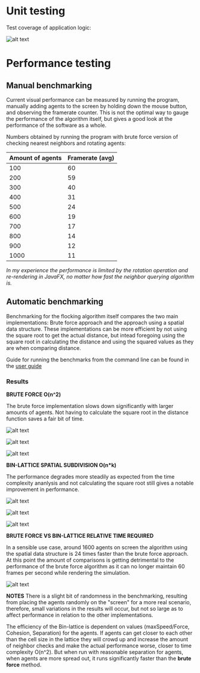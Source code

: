 # Unit testing

Test coverage of application logic:

![alt text](https://raw.githubusercontent.com/stadibo/FlockSimulator/master/documentation/img/20181023_test_coverage.png "Test coverage")

# Performance testing

## Manual benchmarking

Current visual performance can be measured by running the program, manually adding agents to the screen by holding down the mouse button, and observing the framerate counter. This is not the optimal way to gauge the performance of the algorithm itself, but gives a good look at the performance of the software as a whole.

Numbers obtained by running the program with brute force version of checking nearest neighbors and rotating agents:

Amount of agents | Framerate (avg) |
---------------- | --------- |
100 | 60 |
200 | 59 |
300 | 40 |
400 | 31 |
500 | 24 |
600 | 19 |
700 | 17 |
800 | 14 |
900 | 12 |
1000 | 11 |

*In my experience the performance is limited by the rotation operation and re-rendering in JavaFX, no matter how fast the neighbor querying algorithm is.*

## Automatic benchmarking
Benchmarking for the flocking algorithm itself compares the two main implementations: Brute force approach and the approach using a spatial data structure. These implementations can be more efficient by not using the square root to get the actual distance, but intead foregoing using the square root in calculating the distance and using the squared values as they are when comparing distance.

Guide for running the benchmarks from the command line can be found in the [user guide](https://github.com/stadibo/FlockSimulator/blob/master/documentation/user_guide.md)

### Results

**BRUTE FORCE O(n^2)**

The brute force implementation slows down significantly with larger amounts of agents. Not having to calculate the square root in the distance function saves a fair bit of time.

![alt text](https://raw.githubusercontent.com/stadibo/FlockSimulator/master/documentation/img/1000%20updates%20using%20brute%20force%20approach%20and%20distance%20with%20square%20root.png "BF with sqrt")

![alt text](https://raw.githubusercontent.com/stadibo/FlockSimulator/master/documentation/img/1000%20updates%20using%20brute%20force%20approach%20and%20distance%20without%20square%20root.png "BF without sqrt")

![alt text](https://raw.githubusercontent.com/stadibo/FlockSimulator/master/documentation/img/1000%20updates%20using%20brute%20force%20approach%20(square%20root%20vs%20no%20square%20root).png "BF Distance calculation efficiency comparison")

**BIN-LATTICE SPATIAL SUBDIVISION O(n*k)**

The performance degrades more steadily as expected from the time complexity ananlysis and not calculating the square root still gives a notable improvement in performance. 

![alt text](https://raw.githubusercontent.com/stadibo/FlockSimulator/master/documentation/img/1000%20updates%20using%20bin-lattice%20and%20distance%20with%20square%20root.png "BL with sqrt")

![alt text](https://raw.githubusercontent.com/stadibo/FlockSimulator/master/documentation/img/1000%20updates%20using%20bin-lattice%20and%20distance%20without%20square%20root.png "BL without sqrt")

![alt text](https://raw.githubusercontent.com/stadibo/FlockSimulator/master/documentation/img/1000%20updates%20using%20Bin-lattice%20(square%20root%20vs%20no%20square%20root).png "BL Distance calculation efficiency comparison")

**BRUTE FORCE VS BIN-LATTICE RELATIVE TIME REQUIRED**

In a sensible use case, around 1600 agents on screen the algorithm using the spatial data structure is 24 times faster than the brute force approach. At this point the amount of comparisons is getting detrimental to the performance of the brute force algorithm as it can no longer maintain 60 frames per second while rendering the simulation.

![alt text](https://raw.githubusercontent.com/stadibo/FlockSimulator/master/documentation/img/1000%20updates_%20Brute%20force%20vs%20Bin-lattice%20Relative%20Performance.png "BF vs BL")

**NOTES**
There is a slight bit of randomness in the benchmarking, resulting from placing the agents randomly on the "screen" for a more real scenario, therefore, small variations in the results will occur, but not so large as to affect performance in relation to the other implementations.

The efficiency of the Bin-lattice is dependent on values (maxSpeed/Force, Cohesion, Separation) for the agents. If agents can get closer to each other than the cell size in the lattice they will crowd up and increase the amount of neighbor checks and make the actual performance worse, closer to time complexity O(n^2). But when run with reasonable separation for agents, when agents are more spread out, it runs significantly faster than the __brute force__ method.

